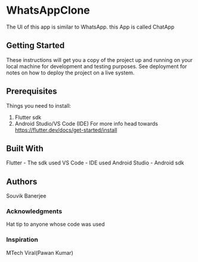 # WhatsAppClone
The UI of this app is similar to WhatsApp. this App is called ChatApp

## Getting Started
These instructions will get you a copy of the project up and running on your local machine for development and testing purposes. See deployment for notes on how to deploy the project on a live system.

## Prerequisites
Things you need to install:
1. Flutter sdk
2. Android Studio/VS Code (IDE)
For more info head towards https://flutter.dev/docs/get-started/install 

## Built With
Flutter - The sdk used
VS Code - IDE used
Android Studio - Android sdk

## Authors
Souvik Banerjee

### Acknowledgments
Hat tip to anyone whose code was used
### Inspiration
MTech Viral(Pawan Kumar)
